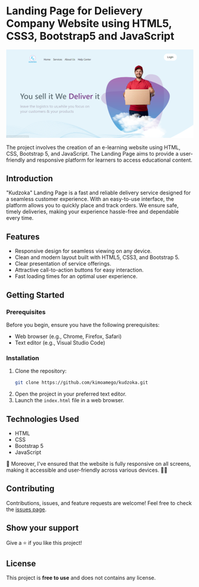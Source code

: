 # Landing Page for Delievery Company Website using HTML5, CSS3, Bootstrap5 and JavaScript 

![Landing Page](/images/preview.png)

The project involves the creation of an e-learning website using HTML, CSS, Bootstrap 5, and JavaScript. The Landing Page aims to provide a user-friendly and responsive platform for learners to access educational content. 


## Introduction

"Kudzoka" Landing Page is a fast and reliable delivery service designed for a seamless customer experience. With an easy-to-use interface, the platform allows you to quickly place and track orders. We ensure safe, timely deliveries, making your experience hassle-free and dependable every time.

## Features

- Responsive design for seamless viewing on any device.
- Clean and modern layout built with HTML5, CSS3, and Bootstrap 5.
- Clear presentation of service offerings.
- Attractive call-to-action buttons for easy interaction.
- Fast loading times for an optimal user experience.

## Getting Started

### Prerequisites

Before you begin, ensure you have the following prerequisites:

- Web browser (e.g., Chrome, Firefox, Safari)
- Text editor (e.g., Visual Studio Code)

### Installation

1. Clone the repository:
   ```bash
   git clone https://github.com/kimoamego/kudzoka.git

2. Open the project in your preferred text editor.
3. Launch the `index.html` file in a web browser.

## Technologies Used

- HTML
- CSS
- Bootstrap 5
- JavaScript

📱 Moreover, I've ensured that the website is fully responsive on all screens, making it accessible and user-friendly across various devices. 📱💡

## Contributing 

Contributions, issues, and feature requests are welcome! Feel free to check the [issues page](/issues).

## Show your support 

Give a ⭐️ if you like this project!


## License

This project is **free to use** and does not contains any license.
